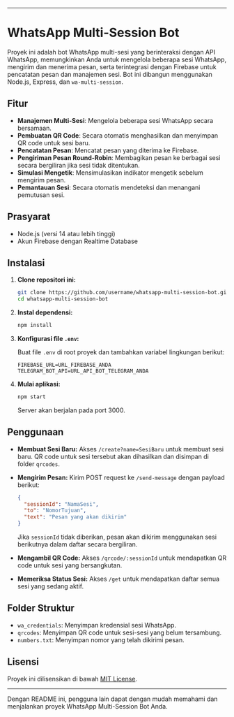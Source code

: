 
---

# WhatsApp Multi-Session Bot

Proyek ini adalah bot WhatsApp multi-sesi yang berinteraksi dengan API WhatsApp, memungkinkan Anda untuk mengelola beberapa sesi WhatsApp, mengirim dan menerima pesan, serta terintegrasi dengan Firebase untuk pencatatan pesan dan manajemen sesi. Bot ini dibangun menggunakan Node.js, Express, dan `wa-multi-session`.

## Fitur

- **Manajemen Multi-Sesi**: Mengelola beberapa sesi WhatsApp secara bersamaan.
- **Pembuatan QR Code**: Secara otomatis menghasilkan dan menyimpan QR code untuk sesi baru.
- **Pencatatan Pesan**: Mencatat pesan yang diterima ke Firebase.
- **Pengiriman Pesan Round-Robin**: Membagikan pesan ke berbagai sesi secara bergiliran jika sesi tidak ditentukan.
- **Simulasi Mengetik**: Mensimulasikan indikator mengetik sebelum mengirim pesan.
- **Pemantauan Sesi**: Secara otomatis mendeteksi dan menangani pemutusan sesi.

## Prasyarat

- Node.js (versi 14 atau lebih tinggi)
- Akun Firebase dengan Realtime Database

## Instalasi

1. **Clone repositori ini:**

   ```bash
   git clone https://github.com/username/whatsapp-multi-session-bot.git
   cd whatsapp-multi-session-bot
   ```

2. **Instal dependensi:**

   ```bash
   npm install
   ```

3. **Konfigurasi file `.env`:**

   Buat file `.env` di root proyek dan tambahkan variabel lingkungan berikut:

   ```
   FIREBASE_URL=URL_FIREBASE_ANDA
   TELEGRAM_BOT_API=URL_API_BOT_TELEGRAM_ANDA
   ```

4. **Mulai aplikasi:**

   ```bash
   npm start
   ```

   Server akan berjalan pada port 3000.

## Penggunaan

- **Membuat Sesi Baru:**
  Akses `/create?name=SesiBaru` untuk membuat sesi baru. QR code untuk sesi tersebut akan dihasilkan dan disimpan di folder `qrcodes`.

- **Mengirim Pesan:**
  Kirim POST request ke `/send-message` dengan payload berikut:

  ```json
  {
    "sessionId": "NamaSesi",
    "to": "NomorTujuan",
    "text": "Pesan yang akan dikirim"
  }
  ```

  Jika `sessionId` tidak diberikan, pesan akan dikirim menggunakan sesi berikutnya dalam daftar secara bergiliran.

- **Mengambil QR Code:**
  Akses `/qrcode/:sessionId` untuk mendapatkan QR code untuk sesi yang bersangkutan.

- **Memeriksa Status Sesi:**
  Akses `/get` untuk mendapatkan daftar semua sesi yang sedang aktif.

## Folder Struktur

- `wa_credentials`: Menyimpan kredensial sesi WhatsApp.
- `qrcodes`: Menyimpan QR code untuk sesi-sesi yang belum tersambung.
- `numbers.txt`: Menyimpan nomor yang telah dikirimi pesan.

## Lisensi

Proyek ini dilisensikan di bawah [MIT License](LICENSE).

---

Dengan README ini, pengguna lain dapat dengan mudah memahami dan menjalankan proyek WhatsApp Multi-Session Bot Anda.
